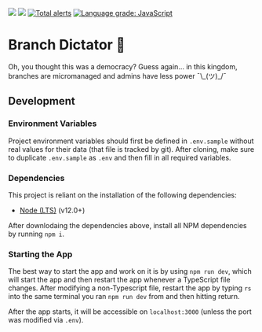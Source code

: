![](https://github.com/AbsolutelyNothingToSeeHere/Branch-Dictator/workflows/Build/badge.svg?branch=master)
![](https://github.com/AbsolutelyNothingToSeeHere/Branch-Dictator/workflows/Deploy/badge.svg)
[![Total alerts](https://img.shields.io/lgtm/alerts/g/AbsolutelyNothingToSeeHere/Branch-Dictator.svg?logo=lgtm&logoWidth=18)](https://lgtm.com/projects/g/AbsolutelyNothingToSeeHere/Branch-Dictator/alerts/)
[![Language grade: JavaScript](https://img.shields.io/lgtm/grade/javascript/g/AbsolutelyNothingToSeeHere/Branch-Dictator.svg?logo=lgtm&logoWidth=18)](https://lgtm.com/projects/g/AbsolutelyNothingToSeeHere/Branch-Dictator/context:javascript)


# Branch Dictator 👑
Oh, you thought this was a democracy? Guess again... in this kingdom, branches are micromanaged and admins have less power ¯\\\_(ツ)\_/¯

## Development
### Environment Variables
Project environment variables should first be defined in `.env.sample` without real values for their data (that file is tracked by git). After cloning, make sure to duplicate `.env.sample` as `.env` and then fill in all required variables.

### Dependencies
This project is reliant on the installation of the following dependencies:
- [Node (LTS)](https://nodejs.org/en/download/) (v12.0+)

After downlodaing the dependencies above, install all NPM dependencies by running `npm i`.

### Starting the App
The best way to start the app and work on it is by using `npm run dev`, which will start the app and then restart the app whenever a TypeScript file changes. After modifying a non-Typescript file, restart the app by typing `rs` into the same terminal you ran `npm run dev` from and then hitting return.

After the app starts, it will be accessible on `localhost:3000` (unless the port was modified via `.env`).
